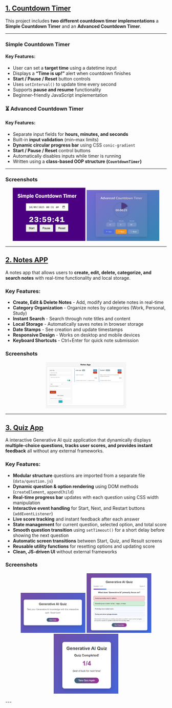 
## **[1. Countdown Timer](./Countdown%20Timer)**

This project includes **two different countdown timer implementations** 
a **Simple Countdown Timer** and an **Advanced Countdown Timer**.

---

###  **Simple Countdown Timer**
####  Key Features:
- User can set a **target time** using a datetime input  
- Displays a **“Time is up!”** alert when countdown finishes  
- **Start / Pause / Reset** button controls  
- Uses `setInterval()` to update time every second  
- Supports **pause and resume** functionality  
- Beginner-friendly JavaScript implementation  
  

### ⏳ **Advanced Countdown Timer**
####  Key Features:
- Separate input fields for **hours, minutes, and seconds**  
- Built-in **input validation** (min–max limits)  
- **Dynamic circular progress bar** using CSS `conic-gradient`  
- **Start / Pause / Reset** control buttons  
- Automatically disables inputs while timer is running  
- Written using a **class-based OOP structure (`CountdownTimer`)**  
 
---

###  Screenshots

<p align="center">
  <img src="./picture/simple_countdown.png" width="45%" />
  <img src="./picture/advancedcountdonw.png" width="45%" />
</p>


---

## **[2. Notes APP](./Notes%20App)**

A notes app that allows users to **create, edit, delete, categorize, and search notes** with real-time functionality and local storage. 

### Key Features:
- **Create, Edit & Delete Notes** - Add, modify and delete notes in real-time
- **Category Organization** - Organize notes by categories (Work, Personal, Study)
- **Instant Search** - Search through note titles and content
- **Local Storage** - Automatically saves notes in browser storage
- **Date Stamps** - See creation and update timestamps
- **Responsive Design** - Works on desktop and mobile devices
- **Keyboard Shortcuts** - Ctrl+Enter for quick note submission 


###  Screenshots

<p align="center">
  <img src="./picture/notes.png" width="50%" />
  
</p>

---
## **[3. Quiz App](./Quiz%20App)**

A interactive Generative AI quiz application that dynamically displays **multiple-choice questions, tracks user scores, and provides instant feedback**  all without any external frameworks.

###  Key Features:
- **Modular structure**  questions are imported from a separate file (`data/question.js`)  
- **Dynamic question & option rendering** using DOM methods (`createElement`, `appendChild`)  
- **Real-time progress bar** updates with each question using CSS width manipulation  
- **Interactive event handling** for Start, Next, and Restart buttons (`addEventListener`)  
- **Live score tracking** and instant feedback after each answer  
- **State management** for current question, selected option, and total score 
- **Smooth question transition** using `setTimeout()` for a short delay before showing the next question
- **Automatic screen transitions** between Start, Quiz, and Result screens   
- **Reusable utility functions** for resetting options and updating score  
- **Clean, JS-driven UI** without external frameworks  

###  Screenshots

<p align="center">
  <img src="./picture/quiz01.png" width="40%" />
  <img src="./picture/quiz02.png" width="40%" />
  <img src="./picture/quiz03.png" width="40%">
</p>
---